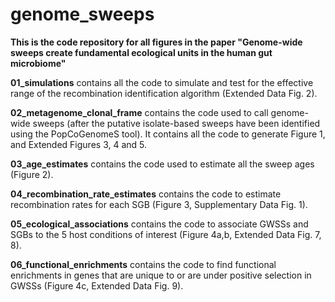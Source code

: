 # genome_sweeps
**This is the code repository for all figures in the paper "Genome-wide sweeps create fundamental ecological units in the human gut microbiome"**

**01_simulations** contains all the code to simulate and test for the effective range of the recombination identification algorithm (Extended Data Fig. 2).

**02_metagenome_clonal_frame** contains the code used to call genome-wide sweeps (after the putative isolate-based sweeps have been identified using the PopCoGenomeS tool). It contains all the code to generate Figure 1, and Extended Figures 3, 4 and 5.

**03_age_estimates** contains the code used to estimate all the sweep ages (Figure 2).

**04_recombination_rate_estimates** contains the code to estimate recombination rates for each SGB (Figure 3, Supplementary Data Fig. 1).

**05_ecological_associations** contains the code to associate GWSSs and SGBs to the 5 host conditions of interest (Figure 4a,b, Extended Data Fig. 7, 8).

**06_functional_enrichments** contains the code to find functional enrichments in genes that are unique to or are under positive selection in GWSSs (Figure 4c, Extended Data Fig. 9).


